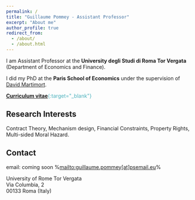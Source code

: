 ```yaml
---
permalink: /
title: "Guillaume Pommey - Assistant Professor"
excerpt: "About me"
author_profile: true
redirect_from: 
  - /about/
  - /about.html
---
```


I am Assistant Professor at the **University degli Studi di Roma Tor Vergata** (Department of Economics and Finance).

I did my PhD at the **Paris School of Economics** under the supervision of [David Martimort](https://sites.google.com/site/martimortdavid/).

<span style="color:#4CB1BD;">[**Curriculum vitae**](../files/CV_Pommey_Permanent.pdf){:target="_blank"}</span>


Research Interests
------------------

Contract Theory, Mechanism design, Financial Constraints, Property Rights, Multi-sided Moral Hazard.

Contact
-----------------

email: coming soon %<mailto:guillaume.pommey[at]psemail.eu>%

University of Rome Tor Vergata <br/>
Via Columbia, 2 <br/>
00133 Roma (Italy)


